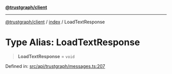[**@trustgraph/client**](../../README.md)

***

[@trustgraph/client](../../README.md) / [index](../README.md) / LoadTextResponse

# Type Alias: LoadTextResponse

> **LoadTextResponse** = `void`

Defined in: [src/api/trustgraph/messages.ts:207](https://github.com/trustgraph-ai/trustgraph-ts-client/blob/4700024d623d01d40c50072d60c021f3b6c60b54/src/api/trustgraph/messages.ts#L207)
